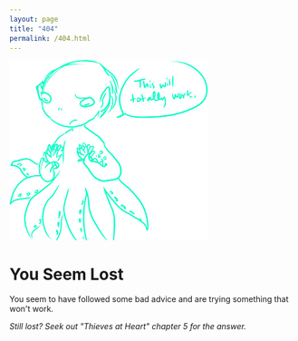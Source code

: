 ```yaml
---
layout: page
title: "404"
permalink: /404.html
--- 
```

<p class="pad-nav">
<img src="/images/idonteven.jpg" alt="OctoTavera confusion pic" class="left">
</p>
<h1>You Seem Lost</h1>
<p>You seem to have followed some bad advice and are trying something that won't work.</p>
<p><em>Still lost?  Seek out "Thieves at Heart" chapter 5 for the answer.</em></p>
